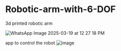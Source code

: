# Robotic-arm-with-6-DOF
3d printed robotic arm

 ![WhatsApp Image 2025-03-19 at 12 27 18 PM](https://github.com/user-attachments/assets/a47e5251-b806-44c4-ab55-23e3b69ab505)


app to control the robot
![image](https://github.com/user-attachments/assets/20308b9e-96b2-44e9-ac85-077fbd810dcb)
